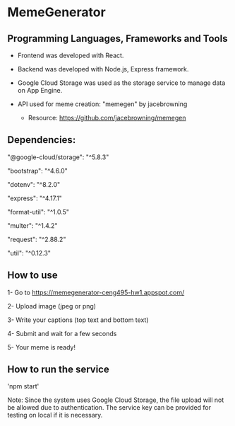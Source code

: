 # MemeGenerator

## Programming Languages, Frameworks and Tools

- Frontend was developed with React.
- Backend was developed with Node.js, Express framework.
- Google Cloud Storage was used as the storage service to manage data on App Engine.

- API used for meme creation: "memegen" by jacebrowning
  - Resource: https://github.com/jacebrowning/memegen

## Dependencies:

"@google-cloud/storage": "^5.8.3"

"bootstrap": "^4.6.0"

"dotenv": "^8.2.0"

"express": "^4.17.1"

"format-util": "^1.0.5"

"multer": "^1.4.2"

"request": "^2.88.2"

"util": "^0.12.3"



## How to use

1- Go to https://memegenerator-ceng495-hw1.appspot.com/

2- Upload image (jpeg or png)

3- Write your captions (top text and bottom text)

4- Submit and wait for a few seconds

5- Your meme is ready!


## How to run the service

'npm start'

Note: Since the system uses Google Cloud Storage, the file upload will not be allowed due to authentication. The service key can be provided for testing on local if it is necessary.